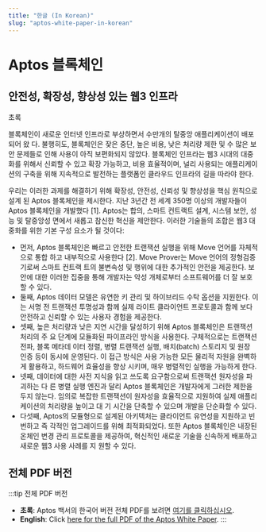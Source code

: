 ```yaml
---
title: "한글 (In Korean)"
slug: "aptos-white-paper-in-korean"
---
```


# Aptos 블록체인
## 안전성, 확장성, 향상성 있는 웹3 인프라

초록

블록체인이 새로운 인터넷 인프라로 부상하면서 수만개의 탈중앙 애플리케이션이 배포되어 왔
다. 불행히도, 블록체인은 잦은 중단, 높은 비용, 낮은 처리량 제한 및 수 많은 보안 문제들로 인해
사용이 아직 보편화되지 않았다. 블록체인 인프라는 웹3 시대의 대중화를 위해서 신뢰할 수 있고
확장 가능하고, 비용 효율적이며, 널리 사용되는 애플리케이션의 구축을 위해 지속적으로 발전하는
플랫폼인 클라우드 인프라의 길을 따라야 한다.

우리는 이러한 과제를 해결하기 위해 확장성, 안전성, 신뢰성 및 향상성을 핵심 원칙으로 설계
된 Aptos 블록체인을 제시한다. 지난 3년간 전 세계 350명 이상의 개발자들이 Aptos 블록체인을
개발했다 [1]. Aptos는 합의, 스마트 컨트랙트 설계, 시스템 보안, 성능 및 탈중앙성 면에서 새롭고
참신한 혁신을 제안한다. 이러한 기술들의 조합은 웹3 대중화를 위한 기본 구성 요소가 될 것이다:

* 먼저, Aptos 블록체인은 빠르고 안전한 트랜잭션 실행을 위해 Move 언어를 자체적으로 통합
하고 내부적으로 사용한다 [2]. Move Prover는 Move 언어의 정형검증기로써 스마트 컨트랙
트의 불변속성 및 행위에 대한 추가적인 안전을 제공한다. 보안에 대한 이러한 집중을 통해
개발자는 악성 개체로부터 소프트웨어를 더 잘 보호할 수 있다.
* 둘째, Aptos 데이터 모델은 유연한 키 관리 및 하이브리드 수탁 옵션을 지원한다. 이는 서명
전 트랜잭션 투명성과 함께 실제 라이트 클라이언트 프로토콜과 함께 보다 안전하고 신뢰할
수 있는 사용자 경험을 제공한다.
* 셋째, 높은 처리량과 낮은 지연 시간을 달성하기 위해 Aptos 블록체인은 트랜잭션 처리의 주
요 단계에 모듈화된 파이프라인 방식을 사용한다. 구체적으로는 트랜잭션 전파, 블록 메타데
이터 정렬, 병렬 트랜잭션 실행, 배치(batch) 스토리지 및 원장 인증 등이 동시에 운영된다.
이 접근 방식은 사용 가능한 모든 물리적 자원을 완벽하게 활용하고, 하드웨어 효율성을 향상
시키며, 매우 병렬적인 실행을 가능하게 한다.
* 넷째, 데이터에 대한 사전 지식을 읽고 쓰도록 요구함으로써 트랜잭션 원자성을 파괴하는 다
른 병렬 실행 엔진과 달리 Aptos 블록체인은 개발자에게 그러한 제한을 두지 않는다. 임의로
복잡한 트랜잭션이 원자성을 효율적으로 지원하여 실제 애플리케이션의 처리량을 높이고 대
기 시간을 단축할 수 있으며 개발을 단순화할 수 있다.
* 다섯째, Aptos의 모듈형으로 설계된 아키텍처는 클라이언트 유연성을 지원하고 빈번하고 즉
각적인 업그레이드를 위해 최적화되었다. 또한 Aptos 블록체인은 내장된 온체인 변경 관리
프로토콜을 제공하여, 혁신적인 새로운 기술을 신속하게 배포하고 새로운 웹3 사용 사례를 지
원할 수 있다.


## 전체 PDF 버전

:::tip 전체 PDF 버전

- **초록**: Aptos 백서의 한국어 버전 전체 PDF를 보려면 [여기를 클릭하십시오](/papers/whitepaper-korean.pdf).
- **English**: Click [here for the full PDF of the Aptos White Paper](/papers/Aptos-Whitepaper.pdf).
:::
